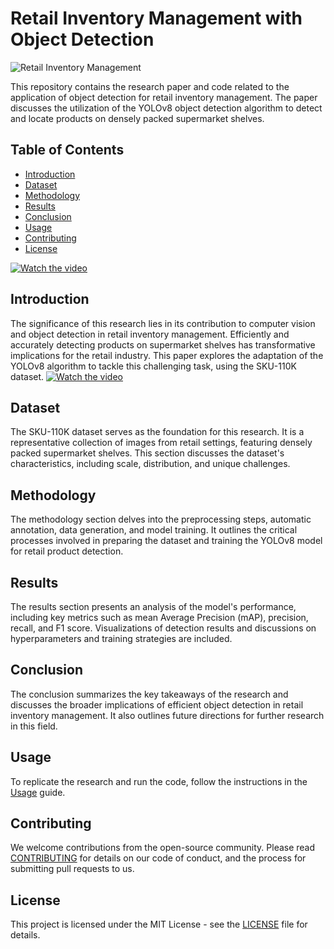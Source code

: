 # Retail Inventory Management with Object Detection

![Retail Inventory Management](image.png)

This repository contains the research paper and code related to the application of object detection for retail inventory management. The paper discusses the utilization of the YOLOv8 object detection algorithm to detect and locate products on densely packed supermarket shelves.

## Table of Contents

- [Introduction](#introduction)
- [Dataset](#dataset)
- [Methodology](#methodology)
- [Results](#results)
- [Conclusion](#conclusion)
- [Usage](#usage)
- [Contributing](#contributing)
- [License](#license)

[![Watch the video](https://img.youtube.com/vi/Densely%20Packed%20Product%20Detection%20using%20Computer%20Vision%20Project%20(2).mp4/0.jpg)](https://github.com/Manimohan05/Project--Densely-packed-product-detection/raw/main/Densely%20Packed%20Product%20Detection%20using%20Computer%20Vision%20Project%20(2).mp4)


## Introduction

The significance of this research lies in its contribution to computer vision and object detection in retail inventory management. Efficiently and accurately detecting products on supermarket shelves has transformative implications for the retail industry. This paper explores the adaptation of the YOLOv8 algorithm to tackle this challenging task, using the SKU-110K dataset.
[![Watch the video](https://img.youtube.com/vi/YOUR_VIDEO_ID/0.jpg)](https://github.com/Manimohan05/Project--Densely-packed-product-detection/raw/main/Densely%20Packed%20Product%20Detection%20using%20Computer%20Vision%20Project%20(2).mp4)


## Dataset

The SKU-110K dataset serves as the foundation for this research. It is a representative collection of images from retail settings, featuring densely packed supermarket shelves. This section discusses the dataset's characteristics, including scale, distribution, and unique challenges.

## Methodology

The methodology section delves into the preprocessing steps, automatic annotation, data generation, and model training. It outlines the critical processes involved in preparing the dataset and training the YOLOv8 model for retail product detection.

## Results

The results section presents an analysis of the model's performance, including key metrics such as mean Average Precision (mAP), precision, recall, and F1 score. Visualizations of detection results and discussions on hyperparameters and training strategies are included.

## Conclusion

The conclusion summarizes the key takeaways of the research and discusses the broader implications of efficient object detection in retail inventory management. It also outlines future directions for further research in this field.

## Usage

To replicate the research and run the code, follow the instructions in the [Usage](USAGE.md) guide.

## Contributing

We welcome contributions from the open-source community. Please read [CONTRIBUTING](CONTRIBUTING.md) for details on our code of conduct, and the process for submitting pull requests to us.

## License

This project is licensed under the MIT License - see the [LICENSE](LICENSE) file for details.
